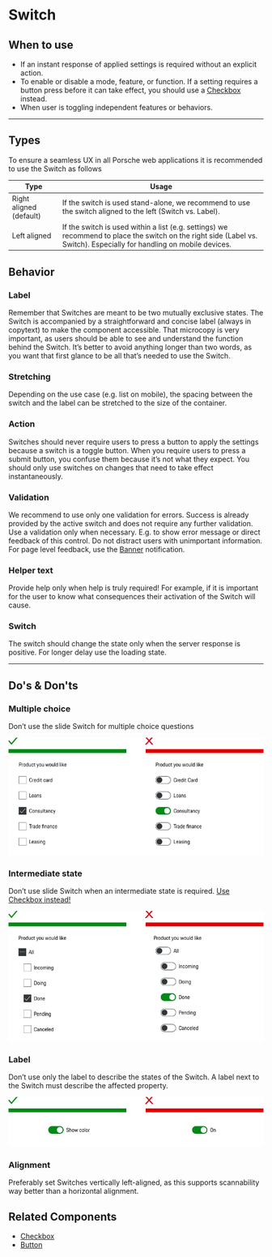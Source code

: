 # Switch

<TableOfContents></TableOfContents>

## When to use

- If an instant response of applied settings is required without an explicit action.  
- To enable or disable a mode, feature, or function. If a setting requires a button press before it can take effect, you should use a [Checkbox](components/checkbox) instead.  
- When user is toggling independent features or behaviors.

---

## Types

To ensure a seamless UX in all Porsche web applications it is recommended to use the Switch as follows

| Type | Usage |
|----|----|
| Right aligned (default) | If the switch is used stand-alone, we recommend to use the switch aligned to the left (Switch vs. Label). |
| Left aligned | If the switch is used within a list (e.g. settings) we recommend to place the switch on the right side (Label vs. Switch). Especially for handling on mobile devices.|



## Behavior

### Label

Remember that Switches are meant to be two mutually exclusive states. The Switch is accompanied by a straightforward and concise label (always in copytext) to make the component accessible. That microcopy is very important, as users should be able to see and understand the function behind the Switch. It’s better to avoid anything longer than two words, as you want that first glance to be all that’s needed to use the Switch.

### Stretching

Depending on the use case (e.g. list on mobile), the spacing between the switch and the label can be stretched to the size of the container. 

### Action

Switches should never require users to press a button to apply the settings because a switch is a toggle button. When you require users to press a submit button, you confuse them because it’s not what they expect. You should only use switches on changes that need to take effect instantaneously. 

### Validation

We recommend to use only one validation for errors. Success is already provided by the active switch and does not require any further validation. Use a validation only when necessary. E.g. to show error message or direct feedback of this control. Do not distract users with unimportant information. For page level feedback, use the [Banner](components/banner) notification.


### Helper text

Provide help only when help is truly required! For example, if it is important for the user to know what consequences their activation of the Switch will cause.


### Switch

The switch should change the state only when the server response is positive. For longer delay use the loading state.


---

## Do's & Don'ts

### Multiple choice

Don’t use the slide Switch for multiple choice questions

![Multiple choice questions](./assets/switch-multiple_choice.png)

### Intermediate state

Don’t use slide Switch when an intermediate state is required. [Use Checkbox instead!](components/checkbox)

![Intermediate state](./assets/switch-intermediate-state.png)

### Label

Don’t use only the label to describe the states of the Switch. A label next to the Switch must describe the affected property.

![Switch Label](./assets/switch-label.png)

### Alignment

Preferably set Switches vertically left-aligned, as this supports scannability way better than a horizontal alignment.


## Related Components

- [Checkbox](components/checkbox)
- [Button](components/button)